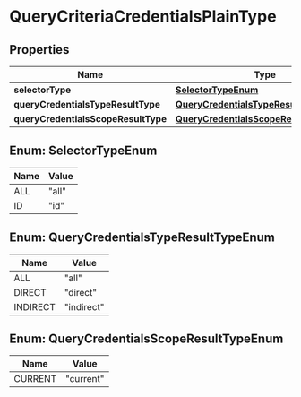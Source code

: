 # QueryCriteriaCredentialsPlainType

## Properties
Name | Type | Description | Notes
------------ | ------------- | ------------- | -------------
**selectorType** | [**SelectorTypeEnum**](#SelectorTypeEnum) |  | 
**queryCredentialsTypeResultType** | [**QueryCredentialsTypeResultTypeEnum**](#QueryCredentialsTypeResultTypeEnum) |  | 
**queryCredentialsScopeResultType** | [**QueryCredentialsScopeResultTypeEnum**](#QueryCredentialsScopeResultTypeEnum) |  | 

<a name="SelectorTypeEnum"></a>
## Enum: SelectorTypeEnum
Name | Value
---- | -----
ALL | &quot;all&quot;
ID | &quot;id&quot;

<a name="QueryCredentialsTypeResultTypeEnum"></a>
## Enum: QueryCredentialsTypeResultTypeEnum
Name | Value
---- | -----
ALL | &quot;all&quot;
DIRECT | &quot;direct&quot;
INDIRECT | &quot;indirect&quot;

<a name="QueryCredentialsScopeResultTypeEnum"></a>
## Enum: QueryCredentialsScopeResultTypeEnum
Name | Value
---- | -----
CURRENT | &quot;current&quot;
